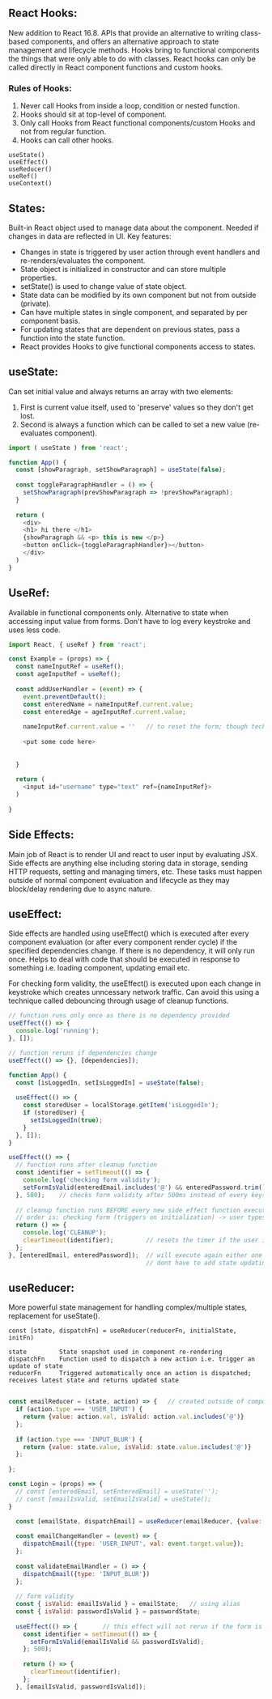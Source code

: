 ## React Hooks:
New addition to React 16.8. APIs that provide an alternative to writing class-based components, and offers an alternative approach to state management and lifecycle methods. Hooks bring to functional components the things that were only able to do with classes. React hooks can only be called directly in React component functions and custom hooks.

### Rules of Hooks:
1) Never call Hooks from inside a loop, condition or nested function.
2) Hooks should sit at top-level of component.
3) Only call Hooks from React functional components/custom Hooks and not from regular function.
4) Hooks can call other hooks.

```
useState()
useEffect()
useReducer()
useRef()
useContext()
```

## States:
Built-in React object used to manage data about the component. Needed if changes in data are reflected in UI. Key features:
- Changes in state is triggered by user action through event handlers and re-renders/evaluates the component.
- State object is initialized in constructor and can store multiple properties.
- setState() is used to change value of state object.
- State data can be modified by its own component but not from outside (private).
- Can have multiple states in single component, and separated by per component basis.
- For updating states that are dependent on previous states, pass a function into the state function.
- React provides Hooks to give functional components access to states.

## useState:
Can set initial value and always returns an array with two elements:
1) First is current value itself, used to 'preserve' values so they don't get lost.
2) Second is always a function which can be called to set a new value (re-evaluates component).

```javascript
import ( useState ) from 'react';

function App() {
  const [showParagraph, setShowParagraph] = useState(false);
  
  const toggleParagraphHandler = () => {
    setShowParagraph(prevShowParagraph => !prevShowParagraph);
  }
  
  return (
    <div>
    <h1> hi there </h1>
    {showParagraph && <p> this is new </p>}
    <button onClick={toggleParagraphHandler}></button>
    </div>
  )
}
```

## UseRef:
Available in functional components only. Alternative to state when accessing input value from forms. Don't have to log every keystroke and uses less code.

```javascript
import React, { useRef } from 'react';

const Example = (props) => {
  const nameInputRef = useRef();
  const ageInputRef = useRef();
  
  const addUserHandler = (event) => {
    event.preventDefault();
    const enteredName = nameInputRef.current.value;
    const enteredAge = ageInputRef.current.value;
    
    nameInputRef.current.value = ''   // to reset the form; though technically shouldnt manipulate DOM without using React
    
    <put some code here>
    
    
  }
  
  return (
    <input id="username" type="text" ref={nameInputRef}>
  )
  
}
```

## Side Effects:
Main job of React is to render UI and react to user input by evaluating JSX. Side effects are anything else including storing data in storage, sending HTTP requests,
setting and managing timers, etc. These tasks must happen outside of normal component evaluation and lifecycle as they may block/delay rendering due to async nature.

## useEffect:
Side effects are handled using useEffect() which is executed after every component evaluation (or after every component render cycle) if the specified dependencies change. If there is no dependency, it will only run once. Helps to deal with code that should be executed in response to something i.e. loading component, updating email etc.

For checking form validity, the useEffect() is executed upon each change in keystroke which creates unncessary network traffic. Can avoid this using a technique called debouncing through usage of cleanup functions.

```javascript
// function runs only once as there is no dependency provided
useEffect(() => {
  console.log('running');
}, []);

// function reruns if dependencies change
useEffect(() => {}, [dependencies]);

function App() {
  const [isLoggedIn, setIsLoggedIn] = useState(false);
  
  useEffect(() => {
    const storedUser = localStorage.getItem('isLoggedIn');
    if (storedUser) {
      setIsLoggedIn(true);
    }
  }, []); 
}

```

```javascript
useEffect(() => {
  // function runs after cleanup function
  const identifier = setTimeout(() => {
    console.log('checking form validity'); 
    setFormIsValid(enteredEmail.includes('@') && enteredPassword.trim().length > 6);
  }, 500);    // checks form validity after 500ms instead of every keystroke change
  
  // cleanup function runs BEFORE every new side effect function execution but not before first time
  // order is: checking form (triggers on initialization) -> user types -> CLEANUP -> checking form
  return () => {  
    console.log('CLEANUP'); 
    clearTimeout(identifier);         // resets the timer if the user is typing  
  };    
}, [enteredEmail, enteredPassword]);  // will execute again either one of them changes
                                      // dont have to add state updating functions i.e. setFormIsValid

```

## useReducer:
More powerful state management for handling complex/multiple states, replacement for useState(). 
```
const [state, dispatchFn] = useReducer(reducerFn, initialState, initFn)

state         State snapshot used in component re-rendering
dispatchFn    Function used to dispatch a new action i.e. trigger an update of state
reducerFn     Triggered automatically once an action is dispatched; receives latest state and returns updated state
```

```javascript

const emailReducer = (state, action) => {   // created outside of component function as it doesnt interact anything inside
  if (action.type === 'USER_INPUT') {
    return {value: action.val, isValid: action.val.includes('@')}
  };
    
  if (action.type === 'INPUT_BLUR') {
    return {value: state.value, isValid: state.value.includes('@')}
  };
  
};  

const Login = (props) => {
  // const [enteredEmail, setEnteredEmail] = useState('');
  // const [emailIsValid, setEmailIsValid] = useState();
}

  const [emailState, dispatchEmail] = useReducer(emailReducer, {value: '', isValid: false});
  
  const emailChangeHandler = (event) => {
    dispatchEmail({type: 'USER_INPUT', val: event.target.value});
  };
  
  const validateEmailHandler = () => {
    dispatchEmail({type: 'INPUT_BLUR'})
  };
  
  // form validity
  const { isValid: emailIsValid } = emailState;   // using alias
  const { isValid: passwordIsValid } = passwordState;
  
  useEffect(() => {       // this effect will not rerun if the form is valid and user adds more keystrokes
    const identifier = setTimeout(() => {
      setFormIsValid(emailIsValid && passwordIsValid);
    }; 500);
  
    return () => {
      clearTimeout(identifier);
    };
  }, [emailIsValid, passwordIsValid]);
```

